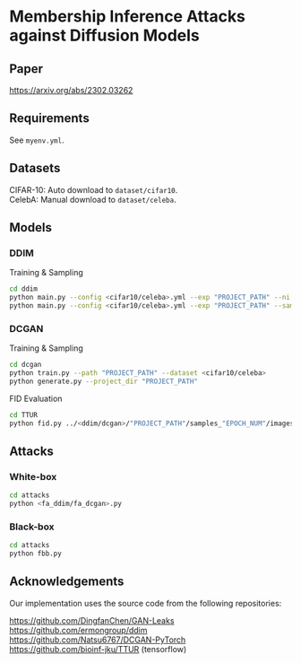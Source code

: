 # Membership Inference Attacks against Diffusion Models
## Paper
https://arxiv.org/abs/2302.03262

## Requirements
See `myenv.yml`.

## Datasets
CIFAR-10: Auto download to `dataset/cifar10`.   
CelebA: Manual download to `dataset/celeba`.

## Models
### DDIM
Training & Sampling
```bash
cd ddim
python main.py --config <cifar10/celeba>.yml --exp "PROJECT_PATH" --ni
python main.py --config <cifar10/celeba>.yml --exp "PROJECT_PATH" --sample --fid --ni
```

### DCGAN
Training & Sampling
```bash
cd dcgan
python train.py --path "PROJECT_PATH" --dataset <cifar10/celeba>
python generate.py --project_dir "PROJECT_PATH"
```
FID Evaluation
```bash
cd TTUR
python fid.py ../<ddim/dcgan>/"PROJECT_PATH"/samples_"EPOCH_NUM"/images ./<fid_stats_cifar10_train/fid_stats_celeba_60k>.npz
```
## Attacks
### White-box
```bash
cd attacks
python <fa_ddim/fa_dcgan>.py
```

### Black-box
```bash
cd attacks
python fbb.py
```

## Acknowledgements
Our implementation uses the source code from the following repositories:

<https://github.com/DingfanChen/GAN-Leaks>   
<https://github.com/ermongroup/ddim>   
<https://github.com/Natsu6767/DCGAN-PyTorch>   
<https://github.com/bioinf-jku/TTUR> (tensorflow)
